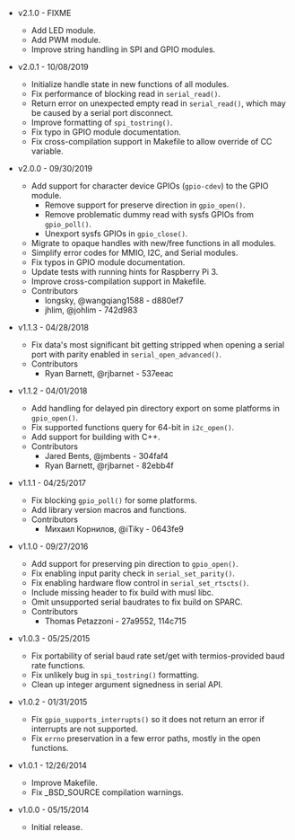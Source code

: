 * v2.1.0 - FIXME
    * Add LED module.
    * Add PWM module.
    * Improve string handling in SPI and GPIO modules.

* v2.0.1 - 10/08/2019
    * Initialize handle state in new functions of all modules.
    * Fix performance of blocking read in `serial_read()`.
    * Return error on unexpected empty read in `serial_read()`, which may be
      caused by a serial port disconnect.
    * Improve formatting of `spi_tostring()`.
    * Fix typo in GPIO module documentation.
    * Fix cross-compilation support in Makefile to allow override of CC
      variable.

* v2.0.0 - 09/30/2019
    * Add support for character device GPIOs (`gpio-cdev`) to the GPIO module.
        * Remove support for preserve direction in `gpio_open()`.
        * Remove problematic dummy read with sysfs GPIOs from `gpio_poll()`.
        * Unexport sysfs GPIOs in `gpio_close()`.
    * Migrate to opaque handles with new/free functions in all modules.
    * Simplify error codes for MMIO, I2C, and Serial modules.
    * Fix typos in GPIO module documentation.
    * Update tests with running hints for Raspberry Pi 3.
    * Improve cross-compilation support in Makefile.
    * Contributors
        * longsky, @wangqiang1588 - d880ef7
        * jhlim, @johlim - 742d983

* v1.1.3 - 04/28/2018
    * Fix data's most significant bit getting stripped when opening a serial
      port with parity enabled in `serial_open_advanced()`.
    * Contributors
        * Ryan Barnett, @rjbarnet - 537eeac

* v1.1.2 - 04/01/2018
    * Add handling for delayed pin directory export on some platforms in
      `gpio_open()`.
    * Fix supported functions query for 64-bit in `i2c_open()`.
    * Add support for building with C++.
    * Contributors
        * Jared Bents, @jmbents - 304faf4
        * Ryan Barnett, @rjbarnet - 82ebb4f

* v1.1.1 - 04/25/2017
    * Fix blocking `gpio_poll()` for some platforms.
    * Add library version macros and functions.
    * Contributors
        * Михаил Корнилов, @iTiky - 0643fe9

* v1.1.0 - 09/27/2016
    * Add support for preserving pin direction to `gpio_open()`.
    * Fix enabling input parity check in `serial_set_parity()`.
    * Fix enabling hardware flow control in `serial_set_rtscts()`.
    * Include missing header to fix build with musl libc.
    * Omit unsupported serial baudrates to fix build on SPARC.
    * Contributors
        * Thomas Petazzoni - 27a9552, 114c715

* v1.0.3 - 05/25/2015
    * Fix portability of serial baud rate set/get with termios-provided baud rate functions.
    * Fix unlikely bug in `spi_tostring()` formatting.
    * Clean up integer argument signedness in serial API.

* v1.0.2 - 01/31/2015
    * Fix `gpio_supports_interrupts()` so it does not return an error if interrupts are not supported.
    * Fix `errno` preservation in a few error paths, mostly in the open functions.

* v1.0.1 - 12/26/2014
    * Improve Makefile.
    * Fix _BSD_SOURCE compilation warnings.

* v1.0.0 - 05/15/2014
    * Initial release.
